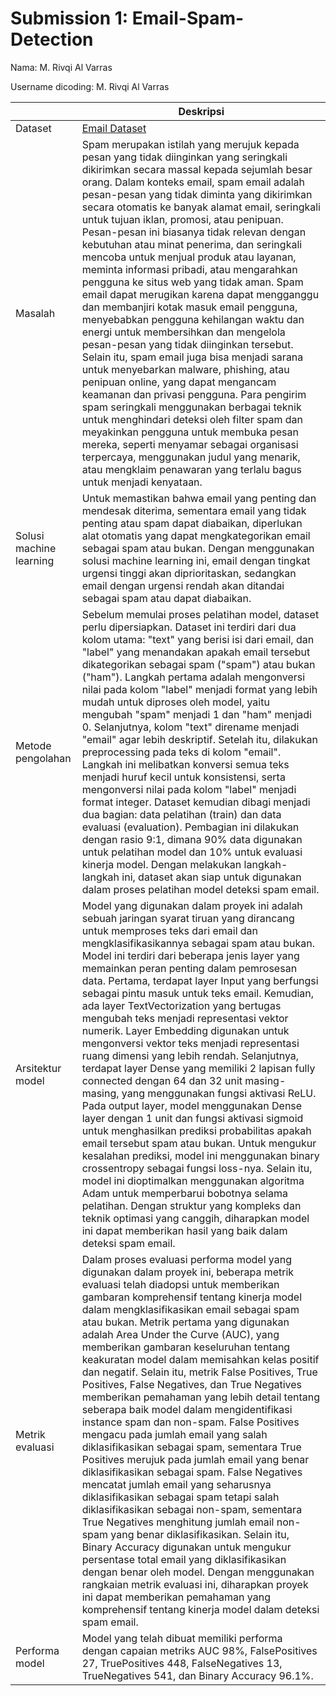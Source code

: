 # Submission 1: Email-Spam-Detection
Nama: M. Rivqi Al Varras

Username dicoding: M. Rivqi Al Varras

| | Deskripsi |
| ----------- | ----------- |
| Dataset | [Email Dataset](https://www.kaggle.com/datasets/zubairmustafa/spam-and-ham-classification-balanced-dataset) |
| Masalah | Spam merupakan istilah yang merujuk kepada pesan yang tidak diinginkan yang seringkali dikirimkan secara massal kepada sejumlah besar orang. Dalam konteks email, spam email adalah pesan-pesan yang tidak diminta yang dikirimkan secara otomatis ke banyak alamat email, seringkali untuk tujuan iklan, promosi, atau penipuan. Pesan-pesan ini biasanya tidak relevan dengan kebutuhan atau minat penerima, dan seringkali mencoba untuk menjual produk atau layanan, meminta informasi pribadi, atau mengarahkan pengguna ke situs web yang tidak aman. Spam email dapat merugikan karena dapat mengganggu dan membanjiri kotak masuk email pengguna, menyebabkan pengguna kehilangan waktu dan energi untuk membersihkan dan mengelola pesan-pesan yang tidak diinginkan tersebut. Selain itu, spam email juga bisa menjadi sarana untuk menyebarkan malware, phishing, atau penipuan online, yang dapat mengancam keamanan dan privasi pengguna. Para pengirim spam seringkali menggunakan berbagai teknik untuk menghindari deteksi oleh filter spam dan meyakinkan pengguna untuk membuka pesan mereka, seperti menyamar sebagai organisasi terpercaya, menggunakan judul yang menarik, atau mengklaim penawaran yang terlalu bagus untuk menjadi kenyataan. |
| Solusi machine learning | Untuk memastikan bahwa email yang penting dan mendesak diterima, sementara email yang tidak penting atau spam dapat diabaikan, diperlukan alat otomatis yang dapat mengkategorikan email sebagai spam atau bukan. Dengan menggunakan solusi machine learning ini, email dengan tingkat urgensi tinggi akan diprioritaskan, sedangkan email dengan urgensi rendah akan ditandai sebagai spam atau dapat diabaikan. |
| Metode pengolahan | Sebelum memulai proses pelatihan model, dataset perlu dipersiapkan. Dataset ini terdiri dari dua kolom utama: "text" yang berisi isi dari email, dan "label" yang menandakan apakah email tersebut dikategorikan sebagai spam ("spam") atau bukan ("ham"). Langkah pertama adalah mengonversi nilai pada kolom "label" menjadi format yang lebih mudah untuk diproses oleh model, yaitu mengubah "spam" menjadi 1 dan "ham" menjadi 0. Selanjutnya, kolom "text" direname menjadi "email" agar lebih deskriptif. Setelah itu, dilakukan preprocessing pada teks di kolom "email". Langkah ini melibatkan konversi semua teks menjadi huruf kecil untuk konsistensi, serta mengonversi nilai pada kolom "label" menjadi format integer. Dataset kemudian dibagi menjadi dua bagian: data pelatihan (train) dan data evaluasi (evaluation). Pembagian ini dilakukan dengan rasio 9:1, dimana 90% data digunakan untuk pelatihan model dan 10% untuk evaluasi kinerja model. Dengan melakukan langkah-langkah ini, dataset akan siap untuk digunakan dalam proses pelatihan model deteksi spam email. |
| Arsitektur model | Model yang digunakan dalam proyek ini adalah sebuah jaringan syarat tiruan yang dirancang untuk memproses teks dari email dan mengklasifikasikannya sebagai spam atau bukan. Model ini terdiri dari beberapa jenis layer yang memainkan peran penting dalam pemrosesan data. Pertama, terdapat layer Input yang berfungsi sebagai pintu masuk untuk teks email. Kemudian, ada layer TextVectorization yang bertugas mengubah teks menjadi representasi vektor numerik. Layer Embedding digunakan untuk mengonversi vektor teks menjadi representasi ruang dimensi yang lebih rendah. Selanjutnya, terdapat layer Dense yang memiliki 2 lapisan fully connected dengan 64 dan 32 unit masing-masing, yang menggunakan fungsi aktivasi ReLU. Pada output layer, model menggunakan Dense layer dengan 1 unit dan fungsi aktivasi sigmoid untuk menghasilkan prediksi probabilitas apakah email tersebut spam atau bukan. Untuk mengukur kesalahan prediksi, model ini menggunakan binary crossentropy sebagai fungsi loss-nya. Selain itu, model ini dioptimalkan menggunakan algoritma Adam untuk memperbarui bobotnya selama pelatihan. Dengan struktur yang kompleks dan teknik optimasi yang canggih, diharapkan model ini dapat memberikan hasil yang baik dalam deteksi spam email. |
| Metrik evaluasi | Dalam proses evaluasi performa model yang digunakan dalam proyek ini, beberapa metrik evaluasi telah diadopsi untuk memberikan gambaran komprehensif tentang kinerja model dalam mengklasifikasikan email sebagai spam atau bukan. Metrik pertama yang digunakan adalah Area Under the Curve (AUC), yang memberikan gambaran keseluruhan tentang keakuratan model dalam memisahkan kelas positif dan negatif. Selain itu, metrik False Positives, True Positives, False Negatives, dan True Negatives memberikan pemahaman yang lebih detail tentang seberapa baik model dalam mengidentifikasi instance spam dan non-spam. False Positives mengacu pada jumlah email yang salah diklasifikasikan sebagai spam, sementara True Positives merujuk pada jumlah email yang benar diklasifikasikan sebagai spam. False Negatives mencatat jumlah email yang seharusnya diklasifikasikan sebagai spam tetapi salah diklasifikasikan sebagai non-spam, sementara True Negatives menghitung jumlah email non-spam yang benar diklasifikasikan. Selain itu, Binary Accuracy digunakan untuk mengukur persentase total email yang diklasifikasikan dengan benar oleh model. Dengan menggunakan rangkaian metrik evaluasi ini, diharapkan proyek ini dapat memberikan pemahaman yang komprehensif tentang kinerja model dalam deteksi spam email.|
| Performa model | Model yang telah dibuat memiliki performa dengan capaian metriks AUC 98%, FalsePositives 27, TruePositives 448, FalseNegatives 13, TrueNegatives 541, dan Binary Accuracy 96.1%. |